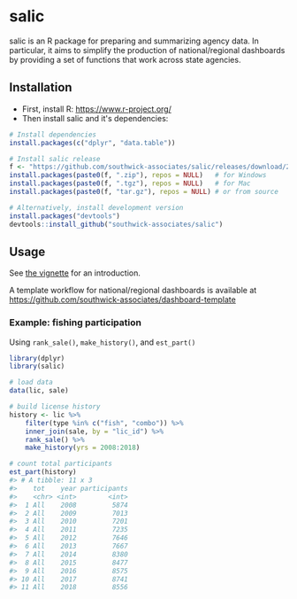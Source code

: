 
<!-- README.md is generated from README.Rmd. Please edit that file -->
salic
=====

salic is an R package for preparing and summarizing agency data. In particular, it aims to simplify the production of national/regional dashboards by providing a set of functions that work across state agencies.

Installation
------------

-   First, install R: <https://www.r-project.org/>
-   Then install salic and it's dependencies:

``` r
# Install dependencies
install.packages(c("dplyr", "data.table"))

# Install salic release
f <- "https://github.com/southwick-associates/salic/releases/download/2.0.0/salic_2.0.0"
install.packages(paste0(f, ".zip"), repos = NULL)   # for Windows
install.packages(paste0(f, ".tgz"), repos = NULL)   # for Mac
install.packages(paste0(f, "tar.gz"), repos = NULL) # or from source

# Alternatively, install development version
install.packages("devtools")
devtools::install_github("southwick-associates/salic")
```

Usage
-----

See [the vignette](https://southwick-associates.github.io/salic/articles/salic.html) for an introduction.

A template workflow for national/regional dashboards is available at <https://github.com/southwick-associates/dashboard-template>

### Example: fishing participation

Using `rank_sale()`, `make_history()`, and `est_part()`

``` r
library(dplyr)
library(salic)

# load data
data(lic, sale)

# build license history
history <- lic %>% 
    filter(type %in% c("fish", "combo")) %>% 
    inner_join(sale, by = "lic_id") %>% 
    rank_sale() %>% 
    make_history(yrs = 2008:2018)

# count total participants
est_part(history)
#> # A tibble: 11 x 3
#>    tot    year participants
#>    <chr> <int>        <int>
#>  1 All    2008         5874
#>  2 All    2009         7013
#>  3 All    2010         7201
#>  4 All    2011         7235
#>  5 All    2012         7646
#>  6 All    2013         7667
#>  7 All    2014         8380
#>  8 All    2015         8477
#>  9 All    2016         8575
#> 10 All    2017         8741
#> 11 All    2018         8556
```
